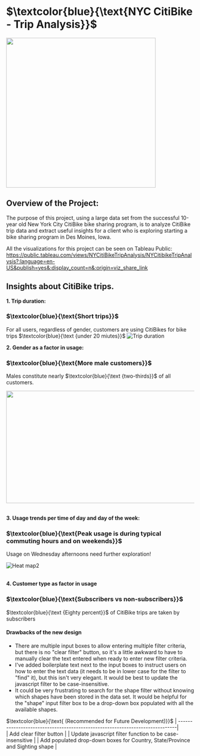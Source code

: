 
# $\textcolor{blue}{\text{NYC CitiBike - Trip Analysis}}$  
<img src="https://user-images.githubusercontent.com/107505166/191382719-f842b7f1-0274-4e24-a322-1598a4108065.PNG" width="400" height="400"> 

## Overview of the Project:
The purpose of this project, using a large data set from the successful 10-year old New York City CitiBike bike sharing program, is to analyze CitiBike trip data and extract useful insights for a client who is exploring starting a bike sharing program in Des Moines, Iowa.   

All the visualizations for this project can be seen on Tableau Public:   https://public.tableau.com/views/NYCitiBikeTripAnalysis/NYCitibikeTripAnalysis?:language=en-US&publish=yes&:display_count=n&:origin=viz_share_link  

## Insights about CitiBike trips.    
<b> 1. Trip duration:</b>   
###      $\textcolor{blue}{\text{Short trips}}$  
For all users, regardless of gender, customers are using CitiBikes for bike trips  $\textcolor{blue}{\text {under 20 miutes}}$ 
![Trip duration](https://user-images.githubusercontent.com/107505166/191400549-50eff202-70f6-401e-a6a5-48a37c65ccac.PNG)

<b> 2. Gender as a factor in usage: </b> 
### $\textcolor{blue}{\text{More male customers}}$  
Males constitute nearly $\textcolor{blue}{\text {two-thirds}}$  of all customers.  

<img src="https://user-images.githubusercontent.com/107505166/191404225-40fefa48-899b-43c0-b6b5-a5bfe86e23fa.PNG" width="600" height="300">

<b>   </b>  
<b>   </b> 
<b> 3. Usage trends per time of day and day of the week: </b> 
### $\textcolor{blue}{\text{Peak usage is during typical commuting hours and on weekends}}$  
Usage on Wednesday afternoons need further exploration!  

![Heat map2](https://user-images.githubusercontent.com/107505166/191406526-73bdd1ec-aefe-4864-bc54-fa47a917ca1a.PNG)

<b>   </b>  
<b>   </b> 
<b> 4. Customer type as factor in usage </b> 
### $\textcolor{blue}{\text{Subscribers vs non-subscribers}}$  
$\textcolor{blue}{\text {Eighty percent}}$ of CitiBike trips are taken by subscribers

#### Drawbacks of the new design
* There are multiple input boxes to allow entering multiple filter criteria, but there is no "clear filter" button, so it's a little awkward to have to manually clear the text entered when ready to enter new filter criteria.
* I've added boilerplate text next to the input boxes to instruct users on how to enter the text data (it needs to be in lower case for the filter to "find" it), but this isn't very elegant.  It would be best to update the javascript filter to be case-insensitive.
* It could be very frustrating to search for the shape filter without knowing which shapes have been stored in the data set.   It would be helpful for the "shape" input filter box to be a drop-down box populated with all the available shapes.
 
$\textcolor{blue}{\text{ (Recommended for Future Development)}}$ 
| -----------------------------------------------------------------------------|                                            
| Add clear filter button                                                      |
| Update javascript filter function to be case-insensitive                     | 
| Add populated drop-down boxes for Country, State/Province and Sighting shape |
